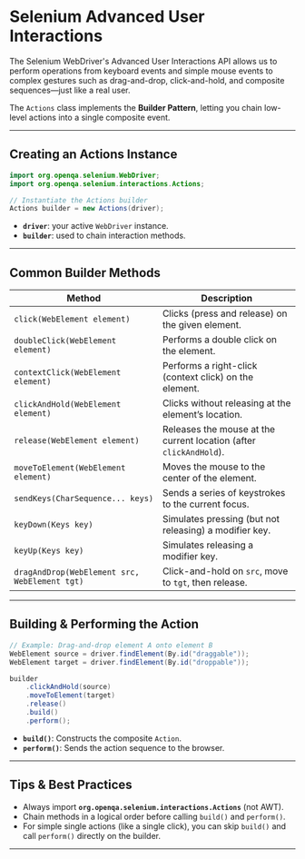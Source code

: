 # Selenium Advanced User Interactions

The Selenium WebDriver's Advanced User Interactions API allows us to perform operations from keyboard events and simple mouse events to complex gestures such as drag-and-drop, click-and-hold, and composite sequences—just like a real user.

The `Actions` class implements the **Builder Pattern**, letting you chain low-level actions into a single composite event.

---

## Creating an Actions Instance

```java
import org.openqa.selenium.WebDriver;
import org.openqa.selenium.interactions.Actions;

// Instantiate the Actions builder
Actions builder = new Actions(driver);
```

- **`driver`**: your active `WebDriver` instance.
- **`builder`**: used to chain interaction methods.

---

## Common Builder Methods

| Method                                      | Description                                                      |
|---------------------------------------------|------------------------------------------------------------------|
| `click(WebElement element)`                 | Clicks (press and release) on the given element.                 |
| `doubleClick(WebElement element)`           | Performs a double click on the element.                          |
| `contextClick(WebElement element)`          | Performs a right-click (context click) on the element.           |
| `clickAndHold(WebElement element)`          | Clicks without releasing at the element’s location.              |
| `release(WebElement element)`               | Releases the mouse at the current location (after `clickAndHold`).|
| `moveToElement(WebElement element)`         | Moves the mouse to the center of the element.                    |
| `sendKeys(CharSequence... keys)`            | Sends a series of keystrokes to the current focus.               |
| `keyDown(Keys key)`                         | Simulates pressing (but not releasing) a modifier key.           |
| `keyUp(Keys key)`                           | Simulates releasing a modifier key.                              |
| `dragAndDrop(WebElement src, WebElement tgt)` | Click-and-hold on `src`, move to `tgt`, then release.           |

---

## Building & Performing the Action

```java
// Example: Drag-and-drop element A onto element B
WebElement source = driver.findElement(By.id("draggable"));
WebElement target = driver.findElement(By.id("droppable"));

builder
    .clickAndHold(source)
    .moveToElement(target)
    .release()
    .build()
    .perform();
```

- **`build()`**: Constructs the composite `Action`.  
- **`perform()`**: Sends the action sequence to the browser.

---

## Tips & Best Practices

- Always import **`org.openqa.selenium.interactions.Actions`** (not AWT).  
- Chain methods in a logical order before calling `build()` and `perform()`.  
- For simple single actions (like a single click), you can skip `build()` and call `perform()` directly on the builder.  

---
